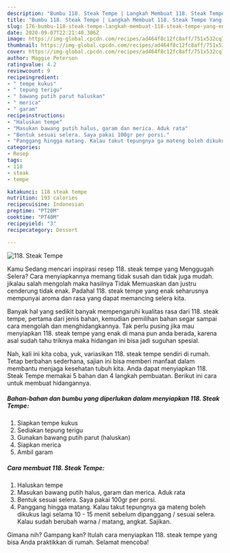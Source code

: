 ```yaml
---
description: "Bumbu 118. Steak Tempe | Langkah Membuat 118. Steak Tempe Yang Enak Dan Lezat"
title: "Bumbu 118. Steak Tempe | Langkah Membuat 118. Steak Tempe Yang Enak Dan Lezat"
slug: 176-bumbu-118-steak-tempe-langkah-membuat-118-steak-tempe-yang-enak-dan-lezat
date: 2020-09-07T22:21:40.306Z
image: https://img-global.cpcdn.com/recipes/ad464f8c12fc8aff/751x532cq70/118-steak-tempe-foto-resep-utama.jpg
thumbnail: https://img-global.cpcdn.com/recipes/ad464f8c12fc8aff/751x532cq70/118-steak-tempe-foto-resep-utama.jpg
cover: https://img-global.cpcdn.com/recipes/ad464f8c12fc8aff/751x532cq70/118-steak-tempe-foto-resep-utama.jpg
author: Maggie Peterson
ratingvalue: 4.2
reviewcount: 9
recipeingredient:
- " tempe kukus"
- " tepung terigu"
- " bawang putih parut haluskan"
- " merica"
- " garam"
recipeinstructions:
- "Haluskan tempe"
- "Masukan bawang putih halus, garam dan merica. Aduk rata"
- "Bentuk sesuai selera. Saya pakai 100gr per porsi."
- "Panggang hingga matang. Kalau takut tepungnya ga mateng boleh dikukus lagi selama 10 - 15 menit sebelum dipanggang / sesuai selera. Kalau sudah berubah warna / matang, angkat. Sajikan."
categories:
- Resep
tags:
- 118
- steak
- tempe

katakunci: 118 steak tempe 
nutrition: 193 calories
recipecuisine: Indonesian
preptime: "PT20M"
cooktime: "PT40M"
recipeyield: "3"
recipecategory: Dessert

---
```



![118. Steak Tempe](https://img-global.cpcdn.com/recipes/ad464f8c12fc8aff/751x532cq70/118-steak-tempe-foto-resep-utama.jpg)

Kamu Sedang mencari inspirasi resep 118. steak tempe yang Menggugah Selera? Cara menyiapkannya memang tidak susah dan tidak juga mudah. jikalau salah mengolah maka hasilnya Tidak Memuaskan dan justru cenderung tidak enak. Padahal 118. steak tempe yang enak seharusnya mempunyai aroma dan rasa yang dapat memancing selera kita.



Banyak hal yang sedikit banyak mempengaruhi kualitas rasa dari 118. steak tempe, pertama dari jenis bahan, kemudian pemilihan bahan segar sampai cara mengolah dan menghidangkannya. Tak perlu pusing jika mau menyiapkan 118. steak tempe yang enak di mana pun anda berada, karena asal sudah tahu triknya maka hidangan ini bisa jadi suguhan spesial.


Nah, kali ini kita coba, yuk, variasikan 118. steak tempe sendiri di rumah. Tetap berbahan sederhana, sajian ini bisa memberi manfaat dalam membantu menjaga kesehatan tubuh kita. Anda dapat menyiapkan 118. Steak Tempe memakai 5 bahan dan 4 langkah pembuatan. Berikut ini cara untuk membuat hidangannya.

<!--inarticleads1-->

##### Bahan-bahan dan bumbu yang diperlukan dalam menyiapkan 118. Steak Tempe:

1. Siapkan  tempe kukus
1. Sediakan  tepung terigu
1. Gunakan  bawang putih parut (haluskan)
1. Siapkan  merica
1. Ambil  garam




<!--inarticleads2-->

##### Cara membuat 118. Steak Tempe:

1. Haluskan tempe
1. Masukan bawang putih halus, garam dan merica. Aduk rata
1. Bentuk sesuai selera. Saya pakai 100gr per porsi.
1. Panggang hingga matang. Kalau takut tepungnya ga mateng boleh dikukus lagi selama 10 - 15 menit sebelum dipanggang / sesuai selera. Kalau sudah berubah warna / matang, angkat. Sajikan.




Gimana nih? Gampang kan? Itulah cara menyiapkan 118. steak tempe yang bisa Anda praktikkan di rumah. Selamat mencoba!
